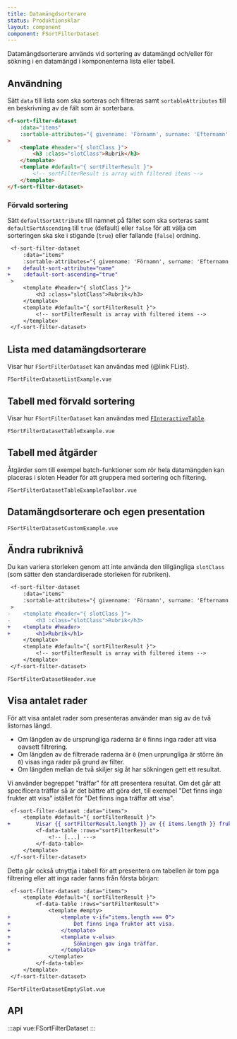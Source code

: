 ```yaml
---
title: Datamängdsorterare
status: Produktionsklar
layout: component
component: FSortFilterDataset
---
```


Datamängdsorterare används vid sortering av datamängd och/eller för sökning i en datamängd i komponenterna lista eller tabell.

## Användning

Sätt `data` till lista som ska sorteras och filtreras samt `sortableAttributes` till en beskrivning av de fält som är sorterbara.

```html static
<f-sort-filter-dataset
    :data="items"
    :sortable-attributes="{ givenname: 'Förnamn', surname: 'Efternamn' }"
>
    <template #header="{ slotClass }">
        <h3 :class="slotClass">Rubrik</h3>
    </template>
    <template #default="{ sortFilterResult }">
        <!-- sortFilterResult is array with filtered items -->
    </template>
</f-sort-filter-dataset>
```

### Förvald sortering

Sätt `defaultSortAttribute` till namnet på fältet som ska sorteras samt `defaultSortAscending` till `true` (default) eller `false` för att välja om sorteringen ska ske i stigande (`true`) eller fallande (`false`) ordning.

```diff
 <f-sort-filter-dataset
     :data="items"
     :sortable-attributes="{ givenname: 'Förnamn', surname: 'Efternamn' }"
+    default-sort-attribute="name"
+    :default-sort-ascending="true"
 >
     <template #header="{ slotClass }">
         <h3 :class="slotClass">Rubrik</h3>
     </template>
     <template #default="{ sortFilterResult }">
         <!-- sortFilterResult is array with filtered items -->
     </template>
 </f-sort-filter-dataset>
```

## Lista med datamängdsorterare

Visar hur `FSortFilterDataset` kan användas med {@link FList}.

```import
FSortFilterDatasetListExample.vue
```

## Tabell med förvald sortering

Visar hur `FSortFilterDataset` kan användas med [`FInteractiveTable`](../FInteractiveTable).

```import
FSortFilterDatasetTableExample.vue
```

## Tabell med åtgärder

Åtgärder som till exempel batch-funktioner som rör hela datamängden kan placeras i sloten Header för att gruppera med sortering och filtering.

```import
FSortFilterDatasetTableExampleToolbar.vue
```

## Datamängdsorterare och egen presentation

```import
FSortFilterDatasetCustomExample.vue
```

## Ändra rubriknivå

Du kan variera storleken genom att inte använda den tillgängliga `slotClass` (som sätter den standardiserade storleken för rubriken).

```diff
 <f-sort-filter-dataset
     :data="items"
     :sortable-attributes="{ givenname: 'Förnamn', surname: 'Efternamn' }"
 >
-    <template #header="{ slotClass }">
-        <h3 :class="slotClass">Rubrik</h3>
+    <template #header>
+        <h1>Rubrik</h1>
     </template>
     <template #default="{ sortFilterResult }">
         <!-- sortFilterResult is array with filtered items -->
     </template>
 </f-sort-filter-dataset>
```

```import
FSortFilterDatasetHeader.vue
```

## Visa antalet rader

För att visa antalet rader som presenteras använder man sig av de två listornas längd.

- Om längden av de ursprungliga raderna är `0` finns inga rader att visa oavsett filtrering.
- Om längden av de filtrerade raderna är `0` (men urprungliga är större än `0`) visas inga rader på grund av filter.
- Om längden mellan de två skiljer sig åt har sökningen gett ett resultat.

Vi använder begreppet "träffar" för att presentera resultat.
Om det går att specificera träffar så är det bättre att göra det, till exempel "Det finns inga frukter att visa" istället för "Det finns inga träffar att visa".

```diff
 <f-sort-filter-dataset :data="items">
     <template #default="{ sortFilterResult }">
+        Visar {{ sortFilterResult.length }} av {{ items.length }} frukter.
         <f-data-table :rows="sortFilterResult">
             <!-- [...] --->
         </f-data-table>
     </template>
 </f-sort-filter-dataset>
```

Detta går också utnyttja i tabell för att presentera om tabellen är tom pga filtrering eller att inga rader fanns från första början:

```diff
 <f-sort-filter-dataset :data="items">
     <template #default="{ sortFilterResult }">
         <f-data-table :rows="sortFilterResult">
             <template #empty>
+                <template v-if="items.length === 0">
+                    Det finns inga frukter att visa.
+                </template>
+                <template v-else>
+                    Sökningen gav inga träffar.
+                </template>
             </template>
         </f-data-table>
     </template>
 </f-sort-filter-dataset>
```

```import nomarkup
FSortFilterDatasetEmptySlot.vue
```

## API

:::api
vue:FSortFilterDataset
:::

